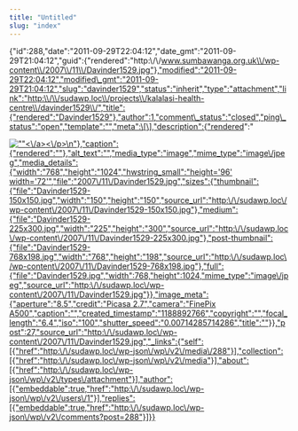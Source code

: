 ```yaml
---
title: "Untitled"
slug: "index"
---
```


{"id":288,"date":"2011-09-29T22:04:12","date\_gmt":"2011-09-29T21:04:12","guid":{"rendered":"http:\\/\\/www.sumbawanga.org.uk\\/wp-content\\/2007\\/11\\/Davinder1529.jpg"},"modified":"2011-09-29T22:04:12","modified\_gmt":"2011-09-29T21:04:12","slug":"davinder1529","status":"inherit","type":"attachment","link":"http:\\/\\/sudawp.loc\\/projects\\/kalalasi-health-centre\\/davinder1529\\/","title":{"rendered":"Davinder1529"},"author":1,"comment\_status":"closed","ping\_status":"open","template":"","meta":\[\],"description":{"rendered":"

[![\"\"](\"http:\/\/sudawp.loc\/wp-content\/2007\/11\/Davinder1529-225x300.jpg\")<\\/a><\\/p>\\n"},"caption":{"rendered":""},"alt\_text":"","media\_type":"image","mime\_type":"image\\/jpeg","media\_details":{"width":"768","height":"1024","hwstring\_small":"height='96' width='72'","file":"2007\\/11\\/Davinder1529.jpg","sizes":{"thumbnail":{"file":"Davinder1529-150x150.jpg","width":"150","height":"150","source\_url":"http:\\/\\/sudawp.loc\\/wp-content\\/2007\\/11\\/Davinder1529-150x150.jpg"},"medium":{"file":"Davinder1529-225x300.jpg","width":"225","height":"300","source\_url":"http:\\/\\/sudawp.loc\\/wp-content\\/2007\\/11\\/Davinder1529-225x300.jpg"},"post-thumbnail":{"file":"Davinder1529-768x198.jpg","width":"768","height":"198","source\_url":"http:\\/\\/sudawp.loc\\/wp-content\\/2007\\/11\\/Davinder1529-768x198.jpg"},"full":{"file":"Davinder1529.jpg","width":768,"height":1024,"mime\_type":"image\\/jpeg","source\_url":"http:\\/\\/sudawp.loc\\/wp-content\\/2007\\/11\\/Davinder1529.jpg"}},"image\_meta":{"aperture":"8.5","credit":"Picasa 2.7","camera":"FinePix A500","caption":"","created\_timestamp":"1188892766","copyright":"","focal\_length":"6.4","iso":"100","shutter\_speed":"0.00714285714286","title":""}},"post":27,"source\_url":"http:\\/\\/sudawp.loc\\/wp-content\\/2007\\/11\\/Davinder1529.jpg","\_links":{"self":\[{"href":"http:\\/\\/sudawp.loc\\/wp-json\\/wp\\/v2\\/media\\/288"}\],"collection":\[{"href":"http:\\/\\/sudawp.loc\\/wp-json\\/wp\\/v2\\/media"}\],"about":\[{"href":"http:\\/\\/sudawp.loc\\/wp-json\\/wp\\/v2\\/types\\/attachment"}\],"author":\[{"embeddable":true,"href":"http:\\/\\/sudawp.loc\\/wp-json\\/wp\\/v2\\/users\\/1"}\],"replies":\[{"embeddable":true,"href":"http:\\/\\/sudawp.loc\\/wp-json\\/wp\\/v2\\/comments?post=288"}\]}}](http:\/\/sudawp.loc\/wp-content\/2007\/11\/Davinder1529.jpg)